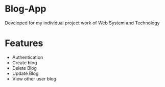 # Blog-App
 Developed for my individual project work of Web System and Technology 

# Features 
- Authentication 
- Create blog
- Delete Blog
- Update Blog
- View other user blog

